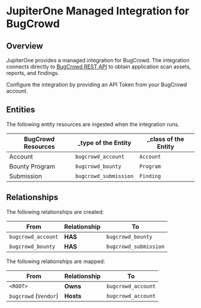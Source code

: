 # JupiterOne Managed Integration for BugCrowd

## Overview

JupiterOne provides a managed integration for BugCrowd. The integration connects
directly to [BugCrowd REST API][1] to obtain application scan assets, reports,
and findings.

Configure the integration by providing an API Token from your BugCrowd account.

## Entities

The following entity resources are ingested when the integration runs.

| BugCrowd Resources | \_type of the Entity  | \_class of the Entity |
| ------------------ | --------------------- | --------------------- |
| Account            | `bugcrowd_account`    | `Account`             |
| Bounty Program     | `bugcrowd_bounty`     | `Program`             |
| Submission         | `bugcrowd_submission` | `Finding`             |

## Relationships

The following relationships are created:

| From               | Relationship | To                    |
| ------------------ | ------------ | --------------------- |
| `bugcrowd_account` | **HAS**      | `bugcrowd_bounty`     |
| `bugcrowd_bounty`  | **HAS**      | `bugcrowd_submission` |

The following relationships are mapped:

| From                  | Relationship | To                 |
| --------------------- | ------------ | ------------------ |
| `<ROOT>`              | **Owns**     | `bugcrowd_account` |
| `bugcrowd` (`Vendor`) | **Hosts**    | `bugcrowd_account` |

[1]: https://docs.bugcrowd.com/reference
